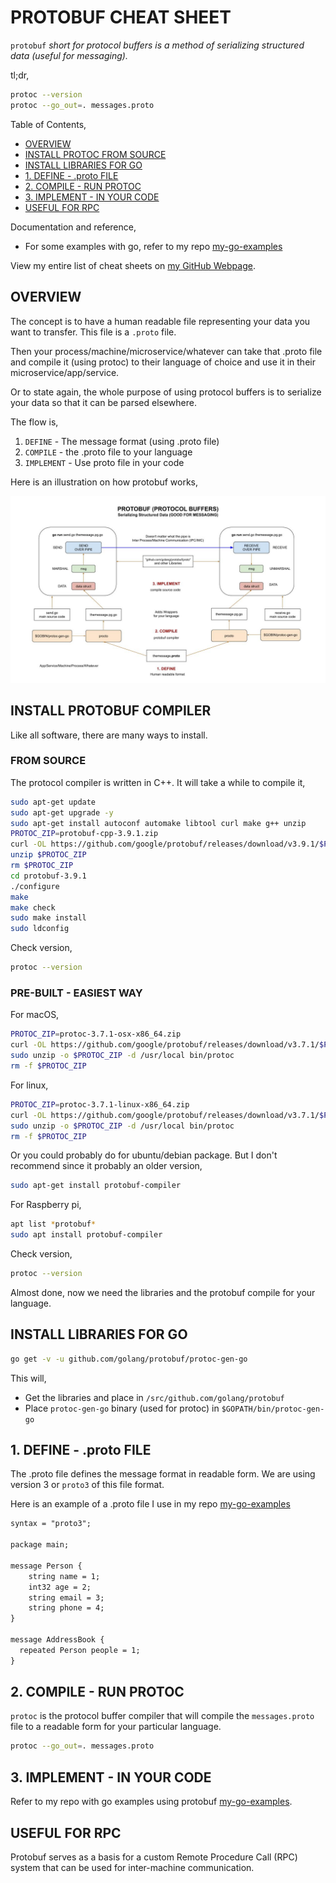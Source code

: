 # PROTOBUF CHEAT SHEET

`protobuf` _short for protocol buffers is a method of
serializing structured data (useful for messaging)._

tl;dr,

```bash
protoc --version
protoc --go_out=. messages.proto
```

Table of Contents,

* [OVERVIEW](https://github.com/JeffDeCola/my-cheat-sheets/tree/master/software/development/software-architectures/messaging/protobuf-cheat-sheet#overview)
* [INSTALL PROTOC FROM SOURCE](https://github.com/JeffDeCola/my-cheat-sheets/tree/master/software/development/software-architectures/messaging/protobuf-cheat-sheet#install-protoc-from-source)
* [INSTALL LIBRARIES FOR GO](https://github.com/JeffDeCola/my-cheat-sheets/tree/master/software/development/software-architectures/messaging/protobuf-cheat-sheet#install-libraries-for-go)
* [1. DEFINE - .proto FILE](https://github.com/JeffDeCola/my-cheat-sheets/tree/master/software/development/software-architectures/messaging/protobuf-cheat-sheet#1-define---proto-file)
* [2. COMPILE - RUN PROTOC](https://github.com/JeffDeCola/my-cheat-sheets/tree/master/software/development/software-architectures/messaging/protobuf-cheat-sheet#2-compile---run-protoc)
* [3. IMPLEMENT - IN YOUR CODE](https://github.com/JeffDeCola/my-cheat-sheets/tree/master/software/development/software-architectures/messaging/protobuf-cheat-sheet#3-implement---in-your-code)
* [USEFUL FOR RPC](https://github.com/JeffDeCola/my-cheat-sheets/tree/master/software/development/software-architectures/messaging/protobuf-cheat-sheet#useful-for-rpc)

Documentation and reference,

* For some examples with go, refer to my repo
  [my-go-examples](https://github.com/JeffDeCola/my-go-examples#messaging)

View my entire list of cheat sheets on
[my GitHub Webpage](https://jeffdecola.github.io/my-cheat-sheets/).

## OVERVIEW

The concept is to have a human readable file representing your data you
want to transfer.  This file is a `.proto` file.

Then your process/machine/microservice/whatever can take that .proto
file and compile it (using protoc) to their language of
choice and use it in their microservice/app/service.

Or to state again, the whole purpose of using
protocol buffers is to serialize
your data so that it can be parsed elsewhere.

The flow is,

1. `DEFINE` - The message format (using .proto file)
1. `COMPILE` - the .proto file to your language
1. `IMPLEMENT` - Use proto file in your code

Here is an illustration on how protobuf works,

![IMAGE - protobuf - IMAGE](../../../../../docs/pics/protobuf.jpg)

## INSTALL PROTOBUF COMPILER

Like all software, there are many ways to install.

### FROM SOURCE

The protocol compiler is written in C++.  It will take a while to compile it,

```bash
sudo apt-get update
sudo apt-get upgrade -y
sudo apt-get install autoconf automake libtool curl make g++ unzip
PROTOC_ZIP=protobuf-cpp-3.9.1.zip
curl -OL https://github.com/google/protobuf/releases/download/v3.9.1/$PROTOC_ZIP
unzip $PROTOC_ZIP
rm $PROTOC_ZIP
cd protobuf-3.9.1
./configure
make
make check
sudo make install
sudo ldconfig
```

Check version,

```bash
protoc --version
```

### PRE-BUILT - EASIEST WAY

For macOS,

```bash
PROTOC_ZIP=protoc-3.7.1-osx-x86_64.zip
curl -OL https://github.com/google/protobuf/releases/download/v3.7.1/$PROTOC_ZIP
sudo unzip -o $PROTOC_ZIP -d /usr/local bin/protoc
rm -f $PROTOC_ZIP
```

For linux,

```bash
PROTOC_ZIP=protoc-3.7.1-linux-x86_64.zip
curl -OL https://github.com/google/protobuf/releases/download/v3.7.1/$PROTOC_ZIP
sudo unzip -o $PROTOC_ZIP -d /usr/local bin/protoc
rm -f $PROTOC_ZIP
```

Or you could probably do for ubuntu/debian package. But I don't
recommend since it probably an older version,

```bash
sudo apt-get install protobuf-compiler
```

For Raspberry pi,

```bash
apt list *protobuf*
sudo apt install protobuf-compiler
```

Check version,

```bash
protoc --version
```

Almost done, now we need the libraries and the protobuf compile
for your language.

## INSTALL LIBRARIES FOR GO

```bash
go get -v -u github.com/golang/protobuf/protoc-gen-go
```

This will,

* Get the libraries and place in `/src/github.com/golang/protobuf`
* Place `protoc-gen-go` binary (used for protoc) in `$GOPATH/bin/protoc-gen-go`

## 1. DEFINE - .proto FILE

The .proto file defines the message format
in readable form.  We are using version 3 or
`proto3` of this file format.

Here is an example of a .proto file I use in my repo
[my-go-examples](https://github.com/JeffDeCola/my-go-examples/tree/master/messaging/protobuf)

```txt
syntax = "proto3";

package main;

message Person {
    string name = 1;
    int32 age = 2;
    string email = 3;
    string phone = 4;
}

message AddressBook {
  repeated Person people = 1;
}
```

## 2. COMPILE - RUN PROTOC

`protoc` is the protocol buffer compiler that will
compile the `messages.proto` file to a readable form
for your particular language.

```bash
protoc --go_out=. messages.proto
```

## 3. IMPLEMENT - IN YOUR CODE

Refer to my repo with go examples using protobuf
[my-go-examples](https://github.com/JeffDeCola/my-go-examples#messaging).

## USEFUL FOR RPC

Protobuf serves as a basis for a custom Remote Procedure
Call (RPC) system that can be used for inter-machine communication.
